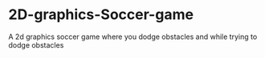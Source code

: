 # 2D-graphics-Soccer-game
A 2d graphics soccer game where you dodge obstacles and while trying to dodge obstacles
